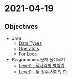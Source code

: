 # 2021-04-19

## Objectives
- Java
    - [Data Types](https://www.w3schools.com/java/java_data_types.asp)
    - [Operators](https://www.w3schools.com/java/java_operators.asp)
    - [For Loop](https://www.w3schools.com/java/java_for_loop.asp) 
- Programmers 문제 풀어보기
    - [Level1 - 직사각형 별찍기](https://programmers.co.kr/learn/courses/30/lessons/12969)
    - [Level1 - 두 정수 사이의 합](https://programmers.co.kr/learn/courses/30/lessons/12912)